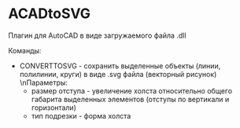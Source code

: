 # ACADtoSVG

Плагин для AutoCAD в виде загружаемого файла .dll

Команды:
 - CONVERTTOSVG - сохранить выделенные объекты (линии, полилинии, круги) в виде .svg файла (векторный рисунок)
   \nПараметры: 
   - размер отступа - увеличение холста относительно общего габарита выделенных элементов (отступы по вертикали и горизонтали)
   - тип подрезки - форма холста
